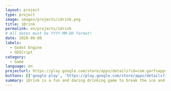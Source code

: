 ```yaml
---
layout: project
type: project
image: images/projects/idrink.png
title: iDrink
permalink: en/projects/idrink
# All dates must be YYYY-MM-DD format!
date: 2020-06-08
labels:
  - Godot Engine
  - GDSCript
category:
  - Game
language: en
projecturl: https://play.google.com/store/apps/details?id=com.garfsapps.umgole
buttons: [['google play', 'https://play.google.com/store/apps/details?id=com.garfsapps.umgole', 'Play Store', 'green']]
summary: iDrink is a fun and daring drinking game to break the ice and spice up any party or gathering, with hundreds of interesting and unique challenges and questions to play along. Gather your friends and start playing right now.
---
```

